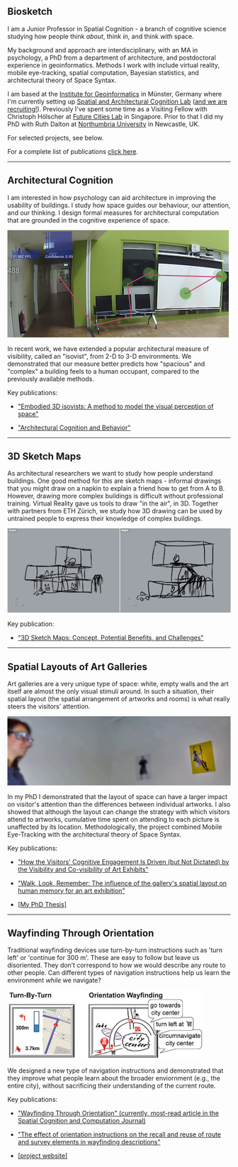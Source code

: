 

## Biosketch

I am a Junior Professor in Spatial Cognition - a branch of cognitive science studying how people think *about*, think *in*, and think *with* space.

My background and approach are interdisciplinary, with an MA in psychology, a PhD from a department of architecture, and postdoctoral experience in geoinformatics. Methods I work with include virtual reality, mobile eye-tracking, spatial computation, Bayesian statistics, and architectural theory of Space Syntax.

I am based at the [Institute for Geoinformatics](https://www.uni-muenster.de/Geoinformatics/en/index.html) in Münster, Germany where I'm currently setting up [Spatial and Architectural Cognition Lab](https://www.uni-muenster.de/Geoinformatics/sparc/about/about.html) ([and we are recruiting!](https://www.findaphd.com/phds/project/phd-scholarship-on-architectural-cognition-and-computation/?p162726)). Previously I've spent some time as a Visiting Fellow with Christoph Hölscher at [Future Cities Lab](https://sec.ethz.ch/research/fcl.html) in Singapore. Prior to that I did my PhD with Ruth Dalton at [Northumbria University](https://www.northumbria.ac.uk) in Newcastle, UK.

For selected projects, see below. 

For a complete list of publications [click here](/pdfs/publications.pdf).

---

## Architectural Cognition

I am interested in how psychology can aid architecture in improving the usability of buildings. I study how space guides our behaviour, our attention, and our thinking. I design formal measures for architectural computation that are grounded in the cognitive experience of space.

![Architectural Cognition](/images/arch.jpg)

In recent work, we have extended a popular architectural measure of visibility, called an "isovist", from 2-D to 3-D environments. We demonstrated that our measure better predicts how "spacious" and "complex" a building feels to a human occupant, compared to the previously available methods.

Key publications:

* ["Embodied 3D isovists: A method to model the visual perception of space"](pdfs/krukar-embodied3disovists.pdf)

* ["Architectural Cognition and Behavior"](pdfs/Dalton%2C%20Krukar%2C%20Ho%CC%88lscher%20-%202018%20-%20Architectural%20cognition%20and%20behavior.pdf)

---

## 3D Sketch Maps

As architectural researchers we want to study how people understand buildings. One good method for this are sketch maps - informal drawings that you might draw on a napkin to explain a friend how to get from A to B. However, drawing more complex buildings is difficult without professional training. Virtual Reality gave us tools to draw "in the air", in 3D. Together with partners from ETH Zürich, we study how 3D drawing can be used by untrained people to express their knowledge of complex buildings.

![Architectural Cognition](/images/3dsm.jpg)

Key publication:

* ["3D Sketch Maps: Concept, Potential Benefits, and Challenges"](https://www.research-collection.ethz.ch/bitstream/handle/20.500.11850/565530/kim_cosit2022.pdf?sequence=1)

---

## Spatial Layouts of Art Galleries

Art galleries are a very unique type of space: white, empty walls and the art itself are almost the only visual stimuli around. In such a situation, their spatial layout (the spatial arrangement of artworks and rooms) is what really steers the visitors’ attention.

![Art Galleries PhD Project](/images/artgalleries.jpg)

In my PhD I demonstrated that the layout of space can have a larger impact on visitor's attention than the differences between individual artworks. I also showed that although the layout can change the strategy with which visitors attend to artworks, cumulative time spent on attending to each picture is unaffected by its location. Methodologically, the project combined Mobile Eye-Tracking with the architectural theory of Space Syntax.

Key publications:

* ["How the Visitors' Cognitive Engagement Is Driven (but Not Dictated) by the Visibility and Co-visibility of Art Exhibits"](pdfs/fpsyg-11-00350.pdf)

* ["Walk, Look, Remember: The influence of the gallery's spatial layout on human memory for an art exhibition"](pdfs/Krukar%20-%202014%20-%20Walk%2C%20look%2C%20remember%20The%20influence%20of%20the%20gallery%E2%80%99s%20spatial%20layout%20on%20human%20memory%20for%20an%20art%20exhibition.pdf)

* [[My PhD Thesis]](pdfs/Krukar-PhD-revised-smallersize.pdf)

---

## Wayfinding Through Orientation

Traditional wayfinding devices use turn-by-turn instructions such as 'turn left' or 'continue for 300 m'. These are easy to follow but leave us disoriented. They don’t correspond to how we would describe any route to other people. Can different types of navigation instructions help us learn the environment *while* we navigate?

![WayTO Project](/images/wayto.png)

We designed a new type of navigation instructions and demonstrated that they improve what people learn about the broader enviornment (e.g., the entire city), without sacrificing their understanding of the current route.

Key publications:

* ["Wayfinding Through Orientation" (currently, most-read article in the Spatial Cognition and Computation Journal)](pdfs/WayTO-SCC.pdf)

* ["The effect of orientation instructions on the recall and reuse of route and survey elements in wayfinding descriptions"](pdfs/Krukar%2C%20Anacta%2C%20Schwering%20-%202020%20-%20The%20effect%20of%20orientation%20instructions%20on%20the%20recall%20and%20reuse%20of%20route%20and%20survey%20elements%20in%20wayfin.pdf)

* [[project website]](https://www.uni-muenster.de/Geoinformatics/en/WayTO/index.html)
